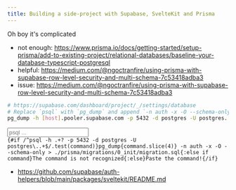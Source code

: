 ```yaml
---
title: Building a side-project with Supabase, SvelteKit and Prisma
---
```


<script>
  let command = ''
</script>

Oh boy it's complicated

- not enough: https://www.prisma.io/docs/getting-started/setup-prisma/add-to-existing-project/relational-databases/baseline-your-database-typescript-postgresql
- helpful: https://medium.com/@ngoctranfire/using-prisma-with-supabase-row-level-security-and-multi-schema-7c53418adba3
- issue: https://medium.com/@ngoctranfire/using-prisma-with-supabase-row-level-security-and-multi-schema-7c53418adba3

```bash
# https://supabase.com/dashboard/project/_/settings/database
# Replace `psql` with `pg_dump` and append `-n auth -x -O --schema-only > ./prisma/migrations/0_init/migration.sql`
pg_dump -h [host].pooler.supabase.com -p 5432 -d postgres -U postgres.[project] -n auth -x -O --schema-only > ./prisma/migrations/0_init/migration.sql
```

<p>
<input type="text" placeholder="psql ..." bind:value={command} /><br/>
<code>{#if /^psql -h .+? -p 5432 -d postgres -U postgres\..+$/.test(command)}pg_dump{command.slice(4)} -n auth -x -O --schema-only > ./prisma/migrations/0_init/migration.sql{:else if command}The command is not recognized{:else}Paste the command!{/if}</code>
</p>

- https://github.com/supabase/auth-helpers/blob/main/packages/sveltekit/README.md
